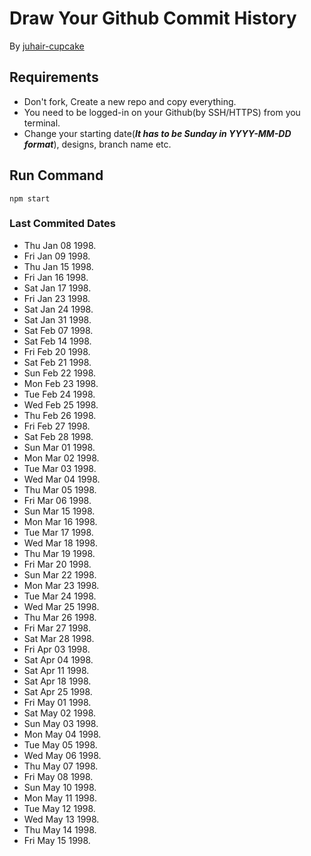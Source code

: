 # Draw Your Github Commit History
By [juhair-cupcake](https://juhair.is-a.dev/)

## Requirements
- Don't fork, Create a new repo and copy everything.
- You need to be logged-in on your Github(by SSH/HTTPS) from you terminal.
- Change your starting date(**_It has to be Sunday in YYYY-MM-DD format_**), designs, branch name etc.

## Run Command
```
npm start
```

### Last Commited Dates

- Thu Jan 08 1998.  
- Fri Jan 09 1998.  
- Thu Jan 15 1998.  
- Fri Jan 16 1998.  
- Sat Jan 17 1998.  
- Fri Jan 23 1998.  
- Sat Jan 24 1998.  
- Sat Jan 31 1998.  
- Sat Feb 07 1998.  
- Sat Feb 14 1998.  
- Fri Feb 20 1998.  
- Sat Feb 21 1998.  
- Sun Feb 22 1998.  
- Mon Feb 23 1998.  
- Tue Feb 24 1998.  
- Wed Feb 25 1998.  
- Thu Feb 26 1998.  
- Fri Feb 27 1998.  
- Sat Feb 28 1998.  
- Sun Mar 01 1998.  
- Mon Mar 02 1998.  
- Tue Mar 03 1998.  
- Wed Mar 04 1998.  
- Thu Mar 05 1998.  
- Fri Mar 06 1998.  
- Sun Mar 15 1998.  
- Mon Mar 16 1998.  
- Tue Mar 17 1998.  
- Wed Mar 18 1998.  
- Thu Mar 19 1998.  
- Fri Mar 20 1998.  
- Sun Mar 22 1998.  
- Mon Mar 23 1998.  
- Tue Mar 24 1998.  
- Wed Mar 25 1998.  
- Thu Mar 26 1998.  
- Fri Mar 27 1998.  
- Sat Mar 28 1998.  
- Fri Apr 03 1998.  
- Sat Apr 04 1998.  
- Sat Apr 11 1998.  
- Sat Apr 18 1998.  
- Sat Apr 25 1998.  
- Fri May 01 1998.  
- Sat May 02 1998.  
- Sun May 03 1998.  
- Mon May 04 1998.  
- Tue May 05 1998.  
- Wed May 06 1998.  
- Thu May 07 1998.  
- Fri May 08 1998.  
- Sun May 10 1998.  
- Mon May 11 1998.  
- Tue May 12 1998.  
- Wed May 13 1998.  
- Thu May 14 1998.  
- Fri May 15 1998.  
